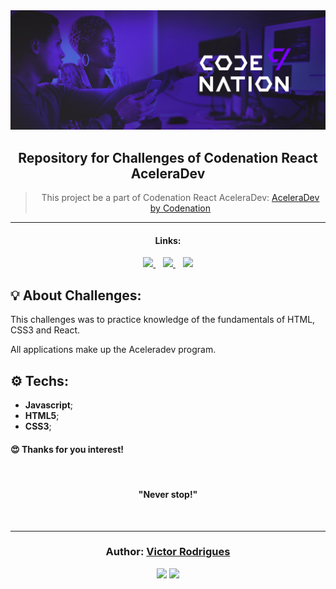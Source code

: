 <div align="center">
  <img alt="Rocket"
    src="https://github.com/Victor19Rodrigues/codenation-challenges-react/blob/master/assets/codenation.png"
  />

</div>

<h2 align="center">
   Repository for Challenges of Codenation React AceleraDev
</h2>

<blockquote align="center">
  This project be a part of Codenation React AceleraDev: 
    <a href="https://www.codenation.dev/">
      AceleraDev by Codenation
    </a> 
</blockquote>

<hr/>

<h4 align="center">Links:</h4>

<p align="center">

  <a href="#about-challenges">
    <img src="https://img.shields.io/badge/About_Challenge-a5a5a5"/>
  </a>&nbsp;&nbsp;
  <a href="#techs">
    <img src="https://img.shields.io/badge/Techs-a5a5a5"/>
  </a>&nbsp;&nbsp;
  <a href="#author-victor-rodrigues">
    <img src="https://img.shields.io/badge/Author-a5a5a5"/>
  </a>

</p>

## 💡 About Challenges:

This challenges was to practice knowledge of the fundamentals of HTML, CSS3 and React.

All applications make up the Aceleradev program.

## ⚙️ Techs:

* __Javascript__;
* __HTML5__;
* __CSS3__;

<h4>
  😍 Thanks for you interest! 
</h4>

<br/>

<h4 align="center">
  "Never stop!"
</h4>

<br/>

---

<h3 align="center">
Author: <a alt="Victor Rodrigues" href="https://github.com/Victor19Rodrigues">Victor Rodrigues</a>
</h3>

<p align="center">

  <a alt="Victor Rodrigues" href="https://www.linkedin.com/in/victor-rodrigues-676563ba/">
    <img src="https://img.shields.io/badge/LinkedIn-Victor_Rodrigues-0077B5?logo=linkedin"/></a>
  <a alt="Victor Rodrigues" href="https://github.com/Victor19Rodrigues ">
  <img src="https://img.shields.io/badge/Victor_Rodrigues-GitHub-000?logo=github"/></a>

</p>

